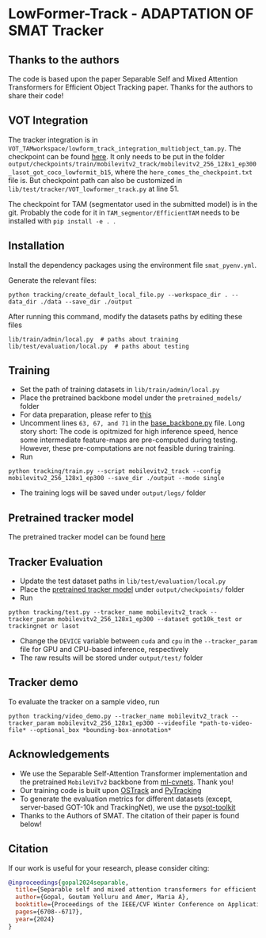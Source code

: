 # LowFormer-Track - ADAPTATION OF SMAT Tracker


## Thanks to the authors
The code is based upon the paper Separable Self and Mixed Attention Transformers for Efficient Object Tracking paper. Thanks for the authors to share their code!

## VOT Integration

The tracker integration is in `VOT_TAMworkspace/lowform_track_integration_multiobject_tam.py`.
The checkpoint can be found [here](https://www.dropbox.com/t/ZNPnw3eI6xU6SC66). It only needs to be put in the folder `output/checkpoints/train/mobilevitv2_track/mobilevitv2_256_128x1_ep300_lasot_got_coco_lowformit_b15`, where the `here_comes_the_checkpoint.txt` file is.
But checkpoint path can also be customized in `lib/test/tracker/VOT_lowformer_track.py` at line 51.

The checkpoint for TAM (segmentator used in the submitted model) is in the git. Probably the code for it in `TAM_segmentor/EfficientTAM` needs to be installed with `pip install -e . `.


## Installation

Install the dependency packages using the environment file `smat_pyenv.yml`.

Generate the relevant files:
```
python tracking/create_default_local_file.py --workspace_dir . --data_dir ./data --save_dir ./output
```
After running this command, modify the datasets paths by editing these files
```
lib/train/admin/local.py  # paths about training
lib/test/evaluation/local.py  # paths about testing
```

## Training

* Set the path of training datasets in `lib/train/admin/local.py`
* Place the pretrained backbone model under the `pretrained_models/` folder
* For data preparation, please refer to [this](https://github.com/botaoye/OSTrack/tree/main)
* Uncomment lines `63, 67, and 71` in the [base_backbone.py](https://github.com/goutamyg/SMAT/blob/main/lib/models/mobilevit_track/base_backbone.py) file. 
Long story short: The code is opitmized for high inference speed, hence some intermediate feature-maps are pre-computed during testing. However, these pre-computations are not feasible during training. 
* Run
```
python tracking/train.py --script mobilevitv2_track --config mobilevitv2_256_128x1_ep300 --save_dir ./output --mode single
```
* The training logs will be saved under `output/logs/` folder

## Pretrained tracker model
The pretrained tracker model can be found [here](https://drive.google.com/drive/folders/1TindIEwu82IvtozwL4XQFrSnFE2Z6W4y)

## Tracker Evaluation

* Update the test dataset paths in `lib/test/evaluation/local.py`
* Place the [pretrained tracker model](https://drive.google.com/drive/folders/1TindIEwu82IvtozwL4XQFrSnFE2Z6W4y) under `output/checkpoints/` folder 
* Run
```
python tracking/test.py --tracker_name mobilevitv2_track --tracker_param mobilevitv2_256_128x1_ep300 --dataset got10k_test or trackingnet or lasot
```
* Change the `DEVICE` variable between `cuda` and `cpu` in the `--tracker_param` file for GPU and CPU-based inference, respectively  
* The raw results will be stored under `output/test/` folder

## Tracker demo
To evaluate the tracker on a sample video, run
```
python tracking/video_demo.py --tracker_name mobilevitv2_track --tracker_param mobilevitv2_256_128x1_ep300 --videofile *path-to-video-file* --optional_box *bounding-box-annotation*
```


## Acknowledgements
* We use the Separable Self-Attention Transformer implementation and the pretrained `MobileViTv2` backbone from [ml-cvnets](https://github.com/apple/ml-cvnets). Thank you!
* Our training code is built upon [OSTrack](https://github.com/botaoye/OSTrack) and [PyTracking](https://github.com/visionml/pytracking)
* To generate the evaluation metrics for different datasets (except, server-based GOT-10k and TrackingNet), we use the [pysot-toolkit](https://github.com/StrangerZhang/pysot-toolkit)
* Thanks to the Authors of SMAT. The citation of their paper is found below!
## Citation
If our work is useful for your research, please consider citing:

```Bibtex
@inproceedings{gopal2024separable,
  title={Separable self and mixed attention transformers for efficient object tracking},
  author={Gopal, Goutam Yelluru and Amer, Maria A},
  booktitle={Proceedings of the IEEE/CVF Winter Conference on Applications of Computer Vision},
  pages={6708--6717},
  year={2024}
}
```
